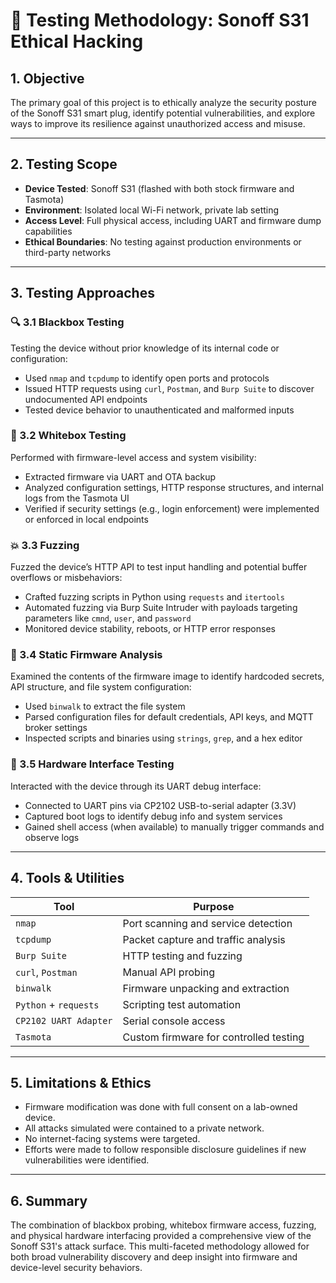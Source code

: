 # 🧪 Testing Methodology: Sonoff S31 Ethical Hacking

## 1. Objective
The primary goal of this project is to ethically analyze the security posture of the Sonoff S31 smart plug, identify potential vulnerabilities, and explore ways to improve its resilience against unauthorized access and misuse.

---

## 2. Testing Scope
- **Device Tested**: Sonoff S31 (flashed with both stock firmware and Tasmota)
- **Environment**: Isolated local Wi-Fi network, private lab setting
- **Access Level**: Full physical access, including UART and firmware dump capabilities
- **Ethical Boundaries**: No testing against production environments or third-party networks

---

## 3. Testing Approaches

### 🔍 3.1 Blackbox Testing
Testing the device without prior knowledge of its internal code or configuration:
- Used `nmap` and `tcpdump` to identify open ports and protocols
- Issued HTTP requests using `curl`, `Postman`, and `Burp Suite` to discover undocumented API endpoints
- Tested device behavior to unauthenticated and malformed inputs

### 🔬 3.2 Whitebox Testing
Performed with firmware-level access and system visibility:
- Extracted firmware via UART and OTA backup
- Analyzed configuration settings, HTTP response structures, and internal logs from the Tasmota UI
- Verified if security settings (e.g., login enforcement) were implemented or enforced in local endpoints

### 💥 3.3 Fuzzing
Fuzzed the device’s HTTP API to test input handling and potential buffer overflows or misbehaviors:
- Crafted fuzzing scripts in Python using `requests` and `itertools`
- Automated fuzzing via Burp Suite Intruder with payloads targeting parameters like `cmnd`, `user`, and `password`
- Monitored device stability, reboots, or HTTP error responses

### 🧬 3.4 Static Firmware Analysis
Examined the contents of the firmware image to identify hardcoded secrets, API structure, and file system configuration:
- Used `binwalk` to extract the file system
- Parsed configuration files for default credentials, API keys, and MQTT broker settings
- Inspected scripts and binaries using `strings`, `grep`, and a hex editor

### 🧷 3.5 Hardware Interface Testing
Interacted with the device through its UART debug interface:
- Connected to UART pins via CP2102 USB-to-serial adapter (3.3V)
- Captured boot logs to identify debug info and system services
- Gained shell access (when available) to manually trigger commands and observe logs

---

## 4. Tools & Utilities
| Tool | Purpose |
|------|---------|
| `nmap` | Port scanning and service detection |
| `tcpdump` | Packet capture and traffic analysis |
| `Burp Suite` | HTTP testing and fuzzing |
| `curl`, `Postman` | Manual API probing |
| `binwalk` | Firmware unpacking and extraction |
| `Python` + `requests` | Scripting test automation |
| `CP2102 UART Adapter` | Serial console access |
| `Tasmota` | Custom firmware for controlled testing |

---

## 5. Limitations & Ethics
- Firmware modification was done with full consent on a lab-owned device.
- All attacks simulated were contained to a private network.
- No internet-facing systems were targeted.
- Efforts were made to follow responsible disclosure guidelines if new vulnerabilities were identified.

---

## 6. Summary
The combination of blackbox probing, whitebox firmware access, fuzzing, and physical hardware interfacing provided a comprehensive view of the Sonoff S31's attack surface. This multi-faceted methodology allowed for both broad vulnerability discovery and deep insight into firmware and device-level security behaviors.
